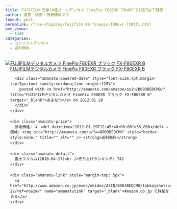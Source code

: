 ```yaml
---
title: FUJIFILM 光学10倍ズームデジカメ FinePix F80EXR 73%0FFで1万円以下特価！しかも送料無料！
author: 激安・格安・特価情報ツウ
layout: post
permalink: /free-shipping/fujifilm-10-finepix-f80exr-730ff1.html
pvc_views:
  - 1448
categories:
  - コンパクトデジカメ
  - 送料無料
---
```

<div class="amanatu-box" style="margin-bottom:0px;">
  <div class="amanatu-image" style="float:left;">
    <a href="http://www.amazon.co.jp/exec/obidos/ASIN/B003BEDCM0/tokkajohotsu-22/ref=nosim/" name="amanatulink" target="_blank"><img src="http://i1.wp.com/ecx.images-amazon.com/images/I/41pPSEJdbgL._SL160_.jpg?w=546" alt="FUJIFILMデジタルカメラ FinePix F80EXR ブラック FX-F80EXR B" style="border: none;" data-recalc-dims="1" /></a>
  </div>
  
  <div class="amanatu-info" style="float:left;margin-left:15px;line-height:120%">
    <div class="amanatu-name" style="margin-bottom:10px;line-height:120%">
      <a href="http://www.amazon.co.jp/exec/obidos/ASIN/B003BEDCM0/tokkajohotsu-22/ref=nosim/" name="amanatulink" target="_blank">FUJIFILMデジタルカメラ FinePix F80EXR ブラック FX-F80EXR B</a> 
      
      <div class="amanatu-powered-date" style="font-size:7pt;margin-top:5px;font-family:verdana;line-height:120%">
        posted with <a href="http://amanatu.com/amazon/asin/B003BEDCM0/" title="FUJIFILMデジタルカメラ FinePix F80EXR ブラック FX-F80EXR B" target="_blank">あまなつ</a> on 2012.01.29
      </div>
    </div>
    
    <div class="amanatu-price">
      参考価格: ￥ <del datetime="2012-01-29T12:45:40+00:00">36,800</del> → 価格: <img src="http://amanatu.com/p/?a=B003BEDCM0" style="border-style:none;" title="" alt="" /> <strong>送料無料</strong>
    </div>
    
    <div class="amanatu-detail">
      富士フイルム(2010-04-17)<br />売り上げランキング: 742
    </div>
    
    <div class="amanatu-link" style="margin-top: 5px">
      <a href="http://www.amazon.co.jp/exec/obidos/ASIN/B003BEDCM0/tokkajohotsu-22/ref=nosim/" name="amanatulink" target="_blank">Amazon.co.jp で詳細を見る</a>
    </div>
  </div>
  
  <div class="amanatu-footer" style="clear: left">
  </div>
</div>
